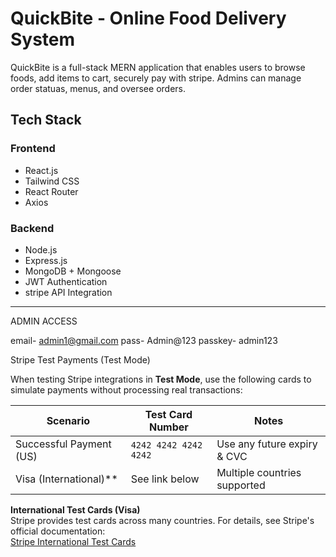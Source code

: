 #  QuickBite - Online Food Delivery System

QuickBite is a full-stack MERN application that enables users to browse foods, add items to cart, securely pay with stripe. Admins can manage order statuas, menus, and oversee orders.

##  Tech Stack

### Frontend
- React.js
- Tailwind CSS
- React Router
- Axios

### Backend
- Node.js
- Express.js
- MongoDB + Mongoose
- JWT Authentication
- stripe API Integration

---
ADMIN ACCESS

email- admin1@gmail.com
pass- Admin@123
passkey- admin123

Stripe Test Payments (Test Mode)

When testing Stripe integrations in **Test Mode**, use the following cards to simulate payments without processing real transactions:

| Scenario                  | Test Card Number               | Notes                            |
|--------------------------|--------------------------------|----------------------------------|
| Successful Payment (US)  | `4242 4242 4242 4242`          | Use any future expiry & CVC       |
| Visa (International)**   | See link below                 | Multiple countries supported      |

**International Test Cards (Visa)**  
Stripe provides test cards across many countries. For details, see Stripe's official documentation:  
[Stripe International Test Cards](https://docs.stripe.com/testing#international-cards)  
